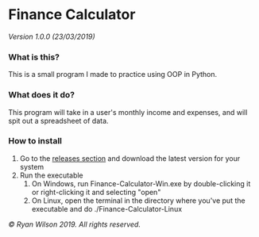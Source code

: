 # Finance Calculator
_Version 1.0.0 (23/03/2019)_

### What is this?
This is a small program I made to practice using OOP in Python.

### What does it do?
This program will take in a user's monthly income and expenses, and will spit out a spreadsheet of data.

### How to install
1. Go to the [releases section](https://github.com/onlinePB/finance-calculator/releases) and download the latest version for your system
1. Run the executable
    1. On Windows, run Finance-Calculator-Win.exe by double-clicking it or right-clicking it and selecting "open"
    1. On Linux, open the terminal in the directory where you've put the executable and do ./Finance-Calculator-Linux

*© Ryan Wilson 2019. All rights reserved.*